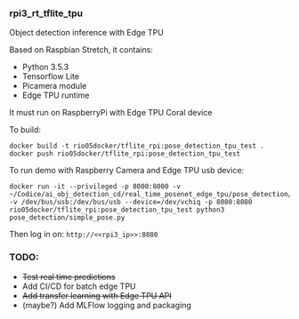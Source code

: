 ### rpi3_rt_tflite_tpu

Object detection inference with Edge TPU

Based on Raspbian Stretch, it contains:

* Python 3.5.3
* Tensorflow Lite
* Picamera module
* Edge TPU runtime

It must run on RaspberryPi with Edge TPU Coral device

To build: 

```console
docker build -t rio05docker/tflite_rpi:pose_detection_tpu_test .
docker push rio05docker/tflite_rpi:pose_detection_tpu_test
```

To run demo with Raspberry Camera and Edge TPU usb device:

```console
docker run -it --privileged -p 8000:8000 -v ~/Codice/ai_obj_detection_cd/real_time_posenet_edge_tpu/pose_detection/models/:/home/scripts/models -v /dev/bus/usb:/dev/bus/usb --device=/dev/vchiq -p 8080:8080 rio05docker/tflite_rpi:pose_detection_tpu_test python3 pose_detection/simple_pose.py
```

Then log in on: `http://<<rpi3_ip>>:8080`

### TODO: 
* ~~Test real time predictions~~
* Add CI/CD for batch edge TPU
* ~~Add transfer learning with Edge TPU API~~
* (maybe?) Add MLFlow logging and packaging
